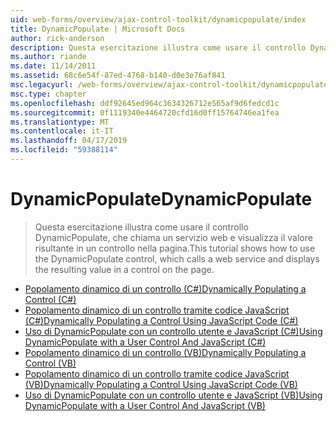 ```yaml
---
uid: web-forms/overview/ajax-control-toolkit/dynamicpopulate/index
title: DynamicPopulate | Microsoft Docs
author: rick-anderson
description: Questa esercitazione illustra come usare il controllo DynamicPopulate, che chiama un servizio web e visualizza il valore risultante in un controllo nella pagina.
ms.author: riande
ms.date: 11/14/2011
ms.assetid: 68c6e54f-87ed-4768-b140-d0e3e76af841
msc.legacyurl: /web-forms/overview/ajax-control-toolkit/dynamicpopulate
msc.type: chapter
ms.openlocfilehash: ddf92645ed964c3634326712e565af9d6fedcd1c
ms.sourcegitcommit: 0f1119340e4464720cfd16d0ff15764746ea1fea
ms.translationtype: MT
ms.contentlocale: it-IT
ms.lasthandoff: 04/17/2019
ms.locfileid: "59388114"
---
```

# <a name="dynamicpopulate"></a><span data-ttu-id="b9aa8-103">DynamicPopulate</span><span class="sxs-lookup"><span data-stu-id="b9aa8-103">DynamicPopulate</span></span>

> <span data-ttu-id="b9aa8-104">Questa esercitazione illustra come usare il controllo DynamicPopulate, che chiama un servizio web e visualizza il valore risultante in un controllo nella pagina.</span><span class="sxs-lookup"><span data-stu-id="b9aa8-104">This tutorial shows how to use the DynamicPopulate control, which calls a web service and displays the resulting value in a control on the page.</span></span>


- [<span data-ttu-id="b9aa8-105">Popolamento dinamico di un controllo (C#)</span><span class="sxs-lookup"><span data-stu-id="b9aa8-105">Dynamically Populating a Control (C#)</span></span>](dynamically-populating-a-control-cs.md)
- [<span data-ttu-id="b9aa8-106">Popolamento dinamico di un controllo tramite codice JavaScript (C#)</span><span class="sxs-lookup"><span data-stu-id="b9aa8-106">Dynamically Populating a Control Using JavaScript Code (C#)</span></span>](dynamically-populating-a-control-using-javascript-code-cs.md)
- [<span data-ttu-id="b9aa8-107">Uso di DynamicPopulate con un controllo utente e JavaScript (C#)</span><span class="sxs-lookup"><span data-stu-id="b9aa8-107">Using DynamicPopulate with a User Control And JavaScript (C#)</span></span>](using-dynamicpopulate-with-a-user-control-and-javascript-cs.md)
- [<span data-ttu-id="b9aa8-108">Popolamento dinamico di un controllo (VB)</span><span class="sxs-lookup"><span data-stu-id="b9aa8-108">Dynamically Populating a Control (VB)</span></span>](dynamically-populating-a-control-vb.md)
- [<span data-ttu-id="b9aa8-109">Popolamento dinamico di un controllo tramite codice JavaScript (VB)</span><span class="sxs-lookup"><span data-stu-id="b9aa8-109">Dynamically Populating a Control Using JavaScript Code (VB)</span></span>](dynamically-populating-a-control-using-javascript-code-vb.md)
- [<span data-ttu-id="b9aa8-110">Uso di DynamicPopulate con un controllo utente e JavaScript (VB)</span><span class="sxs-lookup"><span data-stu-id="b9aa8-110">Using DynamicPopulate with a User Control And JavaScript (VB)</span></span>](using-dynamicpopulate-with-a-user-control-and-javascript-vb.md)
